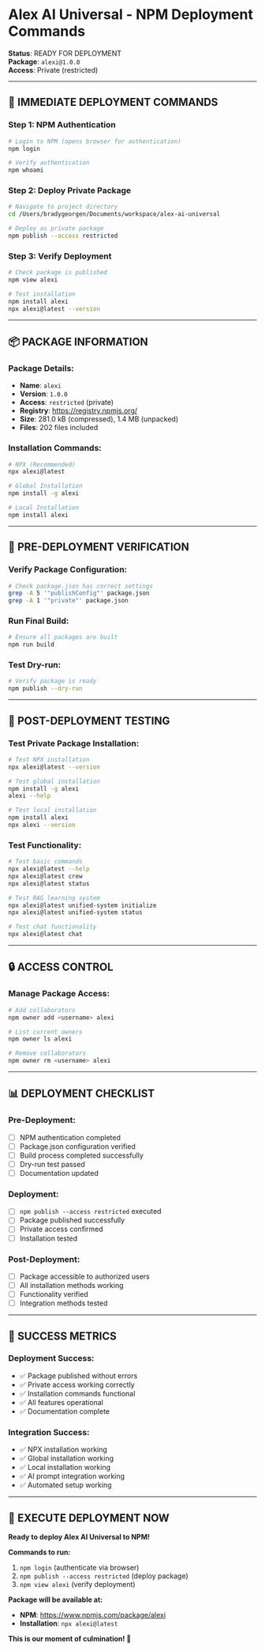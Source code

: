 # Alex AI Universal - NPM Deployment Commands

**Status**: READY FOR DEPLOYMENT  
**Package**: `alexi@1.0.0`  
**Access**: Private (restricted)

---

## 🚀 **IMMEDIATE DEPLOYMENT COMMANDS**

### **Step 1: NPM Authentication**
```bash
# Login to NPM (opens browser for authentication)
npm login

# Verify authentication
npm whoami
```

### **Step 2: Deploy Private Package**
```bash
# Navigate to project directory
cd /Users/bradygeorgen/Documents/workspace/alex-ai-universal

# Deploy as private package
npm publish --access restricted
```

### **Step 3: Verify Deployment**
```bash
# Check package is published
npm view alexi

# Test installation
npm install alexi
npx alexi@latest --version
```

---

## 📦 **PACKAGE INFORMATION**

### **Package Details:**
- **Name**: `alexi`
- **Version**: `1.0.0`
- **Access**: `restricted` (private)
- **Registry**: https://registry.npmjs.org/
- **Size**: 281.0 kB (compressed), 1.4 MB (unpacked)
- **Files**: 202 files included

### **Installation Commands:**
```bash
# NPX (Recommended)
npx alexi@latest

# Global Installation
npm install -g alexi

# Local Installation
npm install alexi
```

---

## 🧪 **PRE-DEPLOYMENT VERIFICATION**

### **Verify Package Configuration:**
```bash
# Check package.json has correct settings
grep -A 5 '"publishConfig"' package.json
grep -A 1 '"private"' package.json
```

### **Run Final Build:**
```bash
# Ensure all packages are built
npm run build
```

### **Test Dry-run:**
```bash
# Verify package is ready
npm publish --dry-run
```

---

## 🔧 **POST-DEPLOYMENT TESTING**

### **Test Private Package Installation:**
```bash
# Test NPX installation
npx alexi@latest --version

# Test global installation
npm install -g alexi
alexi --help

# Test local installation
npm install alexi
npx alexi --version
```

### **Test Functionality:**
```bash
# Test basic commands
npx alexi@latest --help
npx alexi@latest crew
npx alexi@latest status

# Test RAG learning system
npx alexi@latest unified-system initialize
npx alexi@latest unified-system status

# Test chat functionality
npx alexi@latest chat
```

---

## 🔒 **ACCESS CONTROL**

### **Manage Package Access:**
```bash
# Add collaborators
npm owner add <username> alexi

# List current owners
npm owner ls alexi

# Remove collaborators
npm owner rm <username> alexi
```

---

## 📊 **DEPLOYMENT CHECKLIST**

### **Pre-Deployment:**
- [ ] NPM authentication completed
- [ ] Package.json configuration verified
- [ ] Build process completed successfully
- [ ] Dry-run test passed
- [ ] Documentation updated

### **Deployment:**
- [ ] `npm publish --access restricted` executed
- [ ] Package published successfully
- [ ] Private access confirmed
- [ ] Installation tested

### **Post-Deployment:**
- [ ] Package accessible to authorized users
- [ ] All installation methods working
- [ ] Functionality verified
- [ ] Integration methods tested

---

## 🎯 **SUCCESS METRICS**

### **Deployment Success:**
- ✅ Package published without errors
- ✅ Private access working correctly
- ✅ Installation commands functional
- ✅ All features operational
- ✅ Documentation complete

### **Integration Success:**
- ✅ NPX installation working
- ✅ Global installation working
- ✅ Local installation working
- ✅ AI prompt integration working
- ✅ Automated setup working

---

## 🚀 **EXECUTE DEPLOYMENT NOW**

**Ready to deploy Alex AI Universal to NPM!**

**Commands to run:**
1. `npm login` (authenticate via browser)
2. `npm publish --access restricted` (deploy package)
3. `npm view alexi` (verify deployment)

**Package will be available at:**
- **NPM**: https://www.npmjs.com/package/alexi
- **Installation**: `npx alexi@latest`

**This is our moment of culmination! 🖖**









